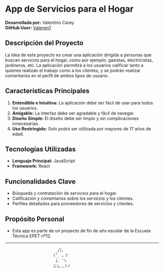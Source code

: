 # App de Servicios para el Hogar

**Desarrollada por:** Valentino Carey  
**GitHub User:** [Valenen1](https://github.com/Valenen1)

## Descripción del Proyecto

La idea de este proyecto es crear una aplicación dirigida a personas que buscan servicios para el hogar, como por ejemplo: gasistas, electricistas, jardineros, etc. 
La aplicación permitirá a los usuarios calificar tanto a quienes realizan el trabajo como a los clientes, y se podrán realizar comentarios en el perfil de ambos tipos de usuario.

## Características Principales

1. **Entendible e Intuitiva:** La aplicación debe ser fácil de usar para todos los usuarios.
2. **Amigable:** La interfaz debe ser agradable y fácil de navegar.
3. **Diseño Simple:** El diseño debe ser limpio y sin complicaciones innecesarias.
4. **Uso Restringido:** Solo podrá ser utilizada por mayores de 17 años de edad.

## Tecnologías Utilizadas

- **Lenguaje Principal:** JavaScript
- **Framework:** React

## Funcionalidades Clave

- Búsqueda y contratación de servicios para el hogar.
- Calificación y comentarios sobre los servicios y los clientes.
- Perfiles detallados para proveedores de servicios y clientes.


## Propósito Personal
- Esta app es parte de un proyecto de fin de año escolar de la Escuela Técnica EPET nº12.

---

                            ╱|、
                          (˚ˎ 。7  
                           |、˜〵          
                          じしˍ,)ノ
